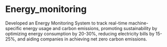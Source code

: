 # Energy_monitoring
Developed an Energy Monitoring System to track real-time machine-specific energy usage and carbon emissions, promoting sustainability by optimizing energy consumption by 20-30%, reducing electricity bills by 15-25%, and aiding companies in achieving net zero carbon emissions.
